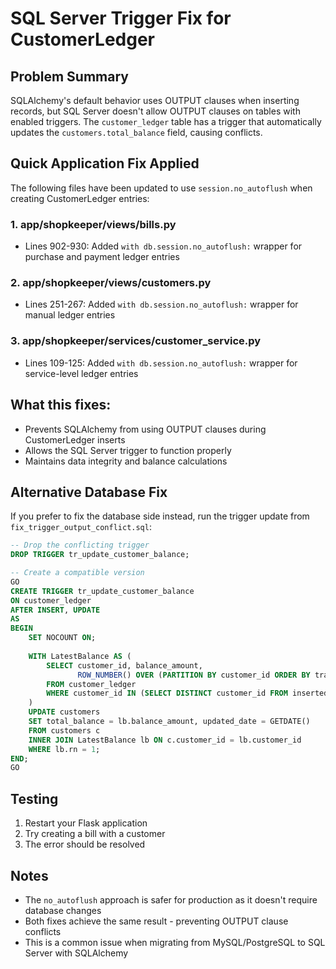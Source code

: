 # SQL Server Trigger Fix for CustomerLedger

## Problem Summary
SQLAlchemy's default behavior uses OUTPUT clauses when inserting records, but SQL Server doesn't allow OUTPUT clauses on tables with enabled triggers. The `customer_ledger` table has a trigger that automatically updates the `customers.total_balance` field, causing conflicts.

## Quick Application Fix Applied

The following files have been updated to use `session.no_autoflush` when creating CustomerLedger entries:

### 1. app/shopkeeper/views/bills.py
- Lines 902-930: Added `with db.session.no_autoflush:` wrapper for purchase and payment ledger entries

### 2. app/shopkeeper/views/customers.py  
- Lines 251-267: Added `with db.session.no_autoflush:` wrapper for manual ledger entries

### 3. app/shopkeeper/services/customer_service.py
- Lines 109-125: Added `with db.session.no_autoflush:` wrapper for service-level ledger entries

## What this fixes:
- Prevents SQLAlchemy from using OUTPUT clauses during CustomerLedger inserts
- Allows the SQL Server trigger to function properly
- Maintains data integrity and balance calculations

## Alternative Database Fix
If you prefer to fix the database side instead, run the trigger update from `fix_trigger_output_conflict.sql`:

```sql
-- Drop the conflicting trigger
DROP TRIGGER tr_update_customer_balance;

-- Create a compatible version  
GO
CREATE TRIGGER tr_update_customer_balance
ON customer_ledger
AFTER INSERT, UPDATE
AS
BEGIN
    SET NOCOUNT ON;
    
    WITH LatestBalance AS (
        SELECT customer_id, balance_amount,
               ROW_NUMBER() OVER (PARTITION BY customer_id ORDER BY transaction_date DESC, ledger_id DESC) as rn
        FROM customer_ledger
        WHERE customer_id IN (SELECT DISTINCT customer_id FROM inserted)
    )
    UPDATE customers
    SET total_balance = lb.balance_amount, updated_date = GETDATE()
    FROM customers c
    INNER JOIN LatestBalance lb ON c.customer_id = lb.customer_id
    WHERE lb.rn = 1;
END;
GO
```

## Testing
1. Restart your Flask application
2. Try creating a bill with a customer 
3. The error should be resolved

## Notes
- The `no_autoflush` approach is safer for production as it doesn't require database changes
- Both fixes achieve the same result - preventing OUTPUT clause conflicts
- This is a common issue when migrating from MySQL/PostgreSQL to SQL Server with SQLAlchemy